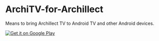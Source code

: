 # ArchiTV-for-Archillect
Means to bring Archillect TV to Android TV and other Android devices.

<a href='https://play.google.com/store/apps/details?id=space.linuxct.architv&hl=en_US&pcampaignid=pcampaignidMKT-Other-global-all-co-prtnr-py-PartBadge-Mar2515-1'><img alt='Get it on Google Play' src='https://play.google.com/intl/en_us/badges/static/images/badges/en_badge_web_generic.png'/></a>

